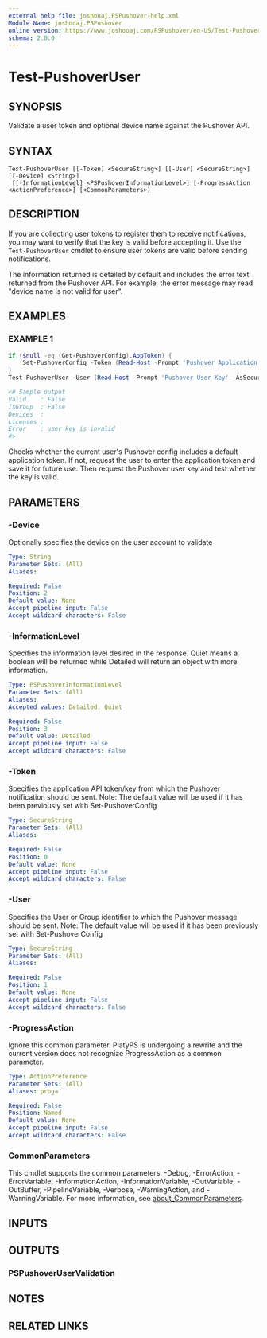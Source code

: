 ```yaml
---
external help file: joshooaj.PSPushover-help.xml
Module Name: joshooaj.PSPushover
online version: https://www.joshooaj.com/PSPushover/en-US/Test-PushoverUser/
schema: 2.0.0
---
```


# Test-PushoverUser

## SYNOPSIS

Validate a user token and optional device name against the Pushover API.

## SYNTAX

```
Test-PushoverUser [[-Token] <SecureString>] [[-User] <SecureString>] [[-Device] <String>]
 [[-InformationLevel] <PSPushoverInformationLevel>] [-ProgressAction <ActionPreference>] [<CommonParameters>]
```

## DESCRIPTION

If you are collecting user tokens to register them to receive notifications, you may want to verify
that the key is valid before accepting it. Use the `Test-PushoverUser` cmdlet to ensure user tokens
are valid before sending notifications.

The information returned is detailed by default and includes the error text returned from the
Pushover API. For example, the error message may read "device name is not valid for user".

## EXAMPLES

### EXAMPLE 1

```powershell
if ($null -eq (Get-PushoverConfig).AppToken) {
    Set-PushoverConfig -Token (Read-Host -Prompt 'Pushover Application Token' -AsSecureString)
}
Test-PushoverUser -User (Read-Host -Prompt 'Pushover User Key' -AsSecureString)

<# Sample output
Valid    : False
IsGroup  : False
Devices  :
Licenses :
Error    : user key is invalid
#>
```

Checks whether the current user's Pushover config includes a default application token. If not, request the user to enter the application token
and save it for future use. Then request the Pushover user key and test whether the key is valid.

## PARAMETERS

### -Device

Optionally specifies the device on the user account to validate

```yaml
Type: String
Parameter Sets: (All)
Aliases:

Required: False
Position: 2
Default value: None
Accept pipeline input: False
Accept wildcard characters: False
```

### -InformationLevel

Specifies the information level desired in the response.
Quiet means a boolean will be returned while Detailed will return an object with more information.

```yaml
Type: PSPushoverInformationLevel
Parameter Sets: (All)
Aliases:
Accepted values: Detailed, Quiet

Required: False
Position: 3
Default value: Detailed
Accept pipeline input: False
Accept wildcard characters: False
```

### -Token

Specifies the application API token/key from which the Pushover notification should be sent.
Note: The default value will be used if it has been previously set with Set-PushoverConfig

```yaml
Type: SecureString
Parameter Sets: (All)
Aliases:

Required: False
Position: 0
Default value: None
Accept pipeline input: False
Accept wildcard characters: False
```

### -User

Specifies the User or Group identifier to which the Pushover message should be sent.
Note: The default value will be used if it has been previously set with Set-PushoverConfig

```yaml
Type: SecureString
Parameter Sets: (All)
Aliases:

Required: False
Position: 1
Default value: None
Accept pipeline input: False
Accept wildcard characters: False
```

### -ProgressAction

Ignore this common parameter. PlatyPS is undergoing a rewrite and the current version does not recognize ProgressAction as a common parameter.

```yaml
Type: ActionPreference
Parameter Sets: (All)
Aliases: proga

Required: False
Position: Named
Default value: None
Accept pipeline input: False
Accept wildcard characters: False
```

### CommonParameters
This cmdlet supports the common parameters: -Debug, -ErrorAction, -ErrorVariable, -InformationAction, -InformationVariable, -OutVariable, -OutBuffer, -PipelineVariable, -Verbose, -WarningAction, and -WarningVariable. For more information, see [about_CommonParameters](http://go.microsoft.com/fwlink/?LinkID=113216).

## INPUTS

## OUTPUTS

### PSPushoverUserValidation

## NOTES

## RELATED LINKS
